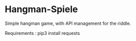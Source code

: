 # Hangman-Spiele

Simple hangman game, with API management for the riddle.

Requirements : pip3 install requests
